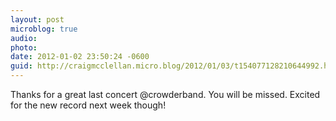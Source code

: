 ```yaml
---
layout: post
microblog: true
audio: 
photo: 
date: 2012-01-02 23:50:24 -0600
guid: http://craigmcclellan.micro.blog/2012/01/03/t154077128210644992.html
---
```

Thanks for a great last concert @crowderband. You will be missed. Excited for the new record next week though!
